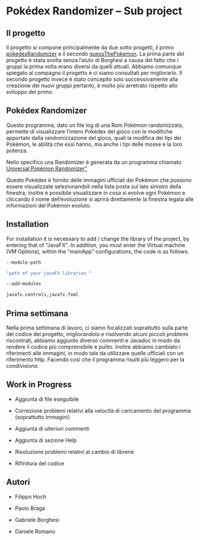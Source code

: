 # Pokédex Randomizer – Sub project 

## Il progetto 

Il progetto si compone principalmente da due sotto progetti, il primo [pokedexRandomizer](https://github.com/FilippoHoch/pokedexRandomizer)  e il secondo [guessThePokemon](https://github.com/FilippoHoch/guessThePokemon). La prima parte del progetto è stata svolta senza l’aiuto di Borghesi a causa del fatto che i gruppi la prima volta erano diversi da quelli attuali. Abbiamo comunque spiegato al compagno il progetto e ci siamo consultati per migliorarlo. Il secondo progetto invece è stato concepito solo successivamente alla creazione dei nuovi gruppi pertanto, è molto più arretrato rispetto allo sviluppo del primo. 

## Pokédex Randomizer 

Questo programma, dato un file log di una Rom Pokémon randomizzata, permette di visualizzare l’intero Pokédex del gioco con le modifiche apportate dalla randomizzazione del gioco, quali la modifica dei tipi dei Pokémon, le abilità che essi hanno, ma anche i tipi delle mosse e la loro potenza. 

Nello specifico una Randomizer è generata da un programma chiamato [Universal Pokémon Randomizer”](https://github.com/Dabomstew/universal-pokemon-randomizer)


Questo Pokédex è fornito delle immagini ufficiali dei Pokémon che possono essere visualizzate selezionandoli nella lista posta sul lato sinistro della finestra; inoltre è possibile visualizzare in cosa si evolve ogni Pokémon e cliccando il nome dell’evoluzione si aprirà direttamente la finestra legata alle informazioni del Pokémon evoluto. 

## Installation 

For installation it is necessary to add / change the library of the project, by entering that of "JavaFX".  In addition, you must enter the Virtual machine (VM Options), within the "mainApp" configurations, the code is as follows: 
```bash
--module-path 

"path of your javaFX libraries " 

--add-modules 

javafx.controls,javafx.fxml 
```

## Prima settimana 

Nella prima settimana di lavoro, ci siamo focalizzati soprattutto sulla parte del codice del progetto, migliorandolo e risolvendo alcuni piccoli problemi riscontrati, abbiamo aggiunto diverso commenti e Javadoc in modo da rendere il codice più comprensibile e pulito. Inoltre abbiamo cambiato i riferimenti alle immagini, in modo tale da utilizzare quelle ufficiali con un riferimento http. Facendo così che il programma risulti più leggero per la condivisione.  

## Work in Progress 

- Aggiunta di file eseguibile 

- Correzione problemi relativi alla velocità di caricamento del programma (soprattutto Immagini) 

- Aggiunta di ulteriori commenti 

- Aggiunta di sezione Help 

- Risoluzione problemi relativi al cambio di librerie 

- Rifinitura del codice 

## Autori 

- Filippo Hoch 

- Paolo Braga 

- Gabriele Borghesi 

- Daniele Romano 
